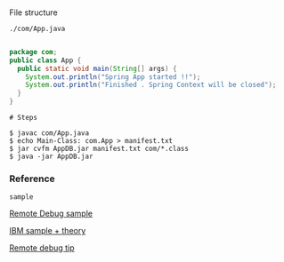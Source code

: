 ###

File structure
```
./com/App.java
```

```java

package com;
public class App {
  public static void main(String[] args) {
    System.out.println("Spring App started !!");
    System.out.println("Finished . Spring Context will be closed");
  }
}
```

```
# Steps

$ javac com/App.java
$ echo Main-Class: com.App > manifest.txt
$ jar cvfm AppDB.jar manifest.txt com/*.class
$ java -jar AppDB.jar 

```



### Reference


```
sample 
```
[Remote Debug sample](http://javapapers.com/core-java/java-remote-debug-with-eclipse/)

[IBM sample + theory](http://www.ibm.com/developerworks/library/os-eclipse-javadebug/index.html)


[Remote debug tip](https://muhammadkhojaye.blogspot.ca/2010/02/java-remote-debugging.html)
